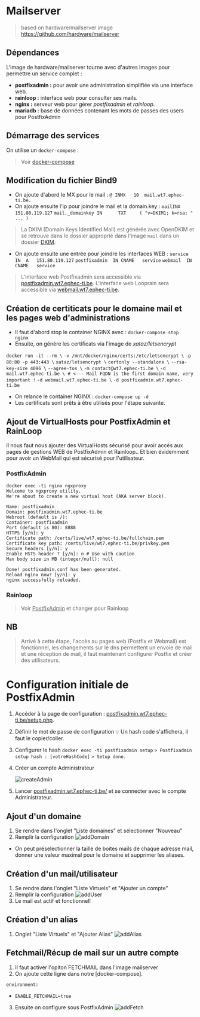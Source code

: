 # Mailserver 
> based on hardware/mailserver image 
> https://github.com/hardware/mailserver

## Dépendances 
L'image de hardware/mailserver tourne avec d'autres images pour permettre un service complet :
- **postfixadmin :** pour avoir une administration simplifiée via une interface web.
- **rainloop :**  interface web pour consulter ses mails. 
- **nginx :** serveur web pour gérer *postfixadmin* et *rainloop*.
- **mariadb :** base de données contenant les mots de passes des users pour PostfixAdmin

## Démarrage des services 
On utilise un `docker-compose` :
> Voir [docker-compose](https://github.com/SuperKumKum/SysAdmin-ll_Project/blob/master/mailserver/docker-compose.yml)

## Modification du fichier Bind9
- On ajoute d'abord le MX pour le mail : 
  `@ INMX	10	mail.wt7.ephec-ti.be.`
- On ajoute ensuite l'ip pour joindre le mail et la domain.key : 
  `mailINA	151.80.119.127`
  `mail._domainkey IN      TXT     ( "v=DKIM1; k=rsa; " ... )`
> La DKIM (Domain Keys Identified Mail) est générée avec OpenDKIM et se retrouve dans le dossier approprié dans l'image `mail` dans un dossier [DKIM](https://github.com/SuperKumKum/SysAdmin-ll_Project/blob/master/mailserver/mail/opendkim/wt7.ephec-ti.be/mail.txt).

- On ajoute ensuite une entrée pour joindre les interfaces WEB : 
  `service	IN	A	151.80.119.127`
  `postfixadmin  IN	CNAME	service`
  `webmail	IN	CNAME	service`
> L'interface web Postfixadmin sera  accessible via [postfixadmin.wt7.ephec-ti.be](postfixadmin.wt7.ephec-ti.be).
> L'interface web Looprain sera accessible via [webmail.wt7.ephec-ti.be](webmail.wt7.ephec-ti.be).

## Création de certiticats  pour le domaine mail et les pages web d'administrations
- Il faut d'abord stop le container NGINX avec : `docker-compose stop nginx`
- Ensuite, on génère les certificats via l'image de *xataz/letsencrypt*

`docker run -it --rm \`
`-v /mnt/docker/nginx/certs:/etc/letsencrypt \`
`-p 80:80 -p 443:443 \`
`xataz/letsencrypt \`
`certonly --standalone \`
`--rsa-key-size 4096 \`
`--agree-tos \`
`-m contact@wt7.ephec-ti.be \`
`-d mail.wt7.ephec-ti.be \ # <--- Mail FQDN is the first domain name, very important !`
`-d webmail.wt7.ephec-ti.be \`
`-d postfixadmin.wt7.ephec-ti.be`
- On relance le container NGINX : `docker-compose up -d`
- Les certificats sont prêts à être utilisés pour l'étape suivante.

## Ajout de VirtualHosts pour PostfixAdmin et RainLoop
Il nous faut nous ajouter des VirtualHosts sécurisé pour avoir accès aux pages de gestions WEB de PostfixAdmin et Rainloop.. Et bien évidemment pour avoir un WebMail qui est sécurisé pour l'utilisateur. 
### PostfixAdmin 
    docker exec -ti nginx ngxproxy
    Welcome to ngxproxy utility.
    We're about to create a new virtual host (AKA server block).
    
    Name: postfixadmin
    Domain: postfixadmin.wt7.ephec-ti.be
    Webroot (default is /): 
    Container: postfixadmin
    Port (default is 80): 8888
    HTTPS [y/n]: y
    Certificate path: /certs/live/wt7.ephec-ti.be/fullchain.pem
    Certificate key path: /certs/live/wt7.ephec-ti.be/privkey.pem
    Secure headers [y/n]: y
    Enable HSTS header ? [y/n]: n # Use with caution
    Max body size in MB (integer/null): null
    
    Done! postfixadmin.conf has been generated.
    Reload nginx now? [y/n]: y
    nginx successfully reloaded.


### Rainloop 
> Voir <u>PostfixAdmin</u> et changer pour Rainloop

## NB
> Arrivé à cette étape, l'accès au pages web (Postfix et Webmail) est fonctionnel, les changements sur le dns permettent un envoie de mail et une réception de mail, il faut maintenant configurer Postfix et créer des utilisateurs. 

# Configuration initiale de PostfixAdmin 
1. Accéder à la page de configuration : [postfixadmin.wt7.ephec-ti.be/setup.php](postfixadmin.wt7.ephec-ti.be/setup.php).

2. Définir le mot de passe de configuration
  :bulb: Un hash code s'affichera, il faut le copier/coller.

3. Configurer le hash
  `docker exec -ti postfixadmin setup`
  `> Postfixadmin setup hash : [votreHashCode]`
  `> Setup done.`

4. Créer un compte Administrateur

   ![createAdmin](https://puu.sh/vM8G9/6fd7345856.png)
5. Lancer [postfixadmin.wt7.ephec-ti.be/](postfixadmin.wt7.ephec-ti.be) et se connecter avec le compte Administrateur. 

## Ajout d'un domaine
1. Se rendre dans l'onglet "Liste domaines" et sélectionner "Nouveau"
2. Remplir la configuration
  ![addDomain](https://puu.sh/vM8VC/e51a149f5a.png)
  - On peut préselectionner la taille de boites mails de chaque adresse mail, donner une valeur maximal pour le domaine et supprimer les aliases.

## Création d'un mail/utilisateur 
1. Se rendre dans l'onglet "Liste Virtuels" et "Ajouter un compte"
2. Remplir la configuration
  ![addUser](https://puu.sh/vM55I/01f613089e.png)
3. Le mail est actif et fonctionnel!

## Création d'un alias
1. Onglet "Liste Virtuels" et "Ajouter Alias"
  ![addAlias](https://puu.sh/vM5eM/93ab4d6722.png)

## Fetchmail/Récup de mail sur un autre compte
1. Il faut activer l'opiton FETCHMAIL dans l'image mailserver
2. On ajoute cette ligne dans notre [docker-compose].

`environment:`
  - `ENABLE_FETCHMAIL=true`
3. Ensuite on configure sous PostfixAdmin
  ![addFetch](https://puu.sh/vM5nU/f1fb3dd6e8.png)
